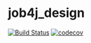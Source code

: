 # job4j_design
[![Build Status](https://travis-ci.com/afoni41985/job4j_design.svg?branch=master)](https://travis-ci.com/afoni41985/job4j_design)
[![codecov](https://codecov.io/gh/afoni41985/job4j_design/branch/master/graph/badge.svg?token=ZKOSOGQLRD)](https://codecov.io/gh/afoni41985/job4j_design)